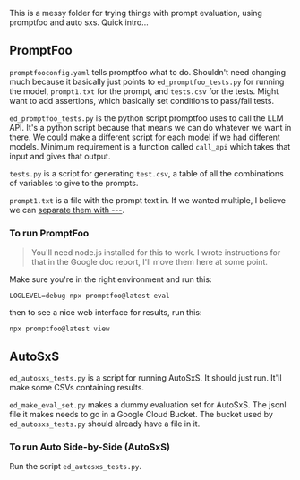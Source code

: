 This is a messy folder for trying things with prompt evaluation, using promptfoo and auto sxs.
Quick intro...

## PromptFoo
`promptfooconfig.yaml` tells promptfoo what to do.
Shouldn't need changing much because it basically just points to `ed_promptfoo_tests.py` for running the model, `prompt1.txt` for the prompt, and `tests.csv` for the tests.
Might want to add assertions, which basically set conditions to pass/fail tests.

`ed_promptfoo_tests.py` is the python script promptfoo uses to call the LLM API.
It's a python script because that means we can do whatever we want in there.
We could make a different script for each model if we had different models.
Minimum requirement is a function called `call_api` which takes that input and gives that output.

`tests.py` is a script for generating `test.csv`, a table of all the combinations of variables to give to the prompts.

`prompt1.txt` is a file with the prompt text in.
If we wanted multiple, I believe we can [separate them with ---](https://promptfoo.dev/docs/configuration/parameters#multiple-prompts-in-a-single-file).


### To run PromptFoo
> You'll need node.js installed for this to work.
> I wrote instructions for that in the Google doc report, I'll move them here at some point.

Make sure you're in the right environment and run this:

```
LOGLEVEL=debug npx promptfoo@latest eval
```

then to see a nice web interface for results, run this:

```
npx promptfoo@latest view
```

## AutoSxS

`ed_autosxs_tests.py` is a script for running AutoSxS. It should just run. It'll make some CSVs containing results.

`ed_make_eval_set.py` makes a dummy evaluation set for AutoSxS. The jsonl file it makes needs to go in a Google Cloud Bucket. The bucket used by `ed_autosxs_tests.py` should already have a file in it.

### To run Auto Side-by-Side (AutoSxS)

Run the script `ed_autosxs_tests.py`.